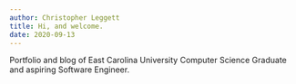 ```yaml
---
author: Christopher Leggett
title: Hi, and welcome.
date: 2020-09-13
---
```


Portfolio and blog of East Carolina University Computer Science Graduate and aspiring Software Engineer.
